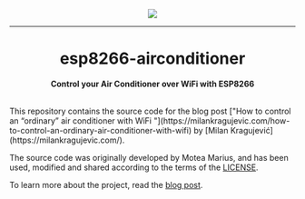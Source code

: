<p align="Center">
  <a href="https://milankragujevic.com/how-to-control-an-ordinary-air-conditioner-with-wifi"><img src="https://milankragujevic.com/uploads/klima-hero_en_75j.jpg"></a>
  <hr>
  <h1 align="Center">esp8266-airconditioner</h1>
  <p align="Center"><b>Control your Air Conditioner over WiFi with ESP8266</b></p>
</p>
<br>
This repository contains the source code for the blog post ["How to control an “ordinary” air conditioner with WiFi
"](https://milankragujevic.com/how-to-control-an-ordinary-air-conditioner-with-wifi) by [Milan Kragujević](https://milankragujevic.com/). 

The source code was originally developed by Motea Marius, and has been used, modified and shared according to the terms of the [LICENSE](https://github.com/milankragujevic/esp8266-airconditioner/blob/master/LICENSE). 

To learn more about the project, read the [blog post](https://milankragujevic.com/how-to-control-an-ordinary-air-conditioner-with-wifi). 
